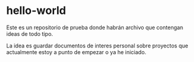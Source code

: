 # hello-world
Este es un repositorio de prueba donde habrán archivo que contengan ideas de todo tipo.

La idea es guardar documentos de interes personal sobre proyectos que actualmente estoy a punto de empezar o ya he iniciado.
